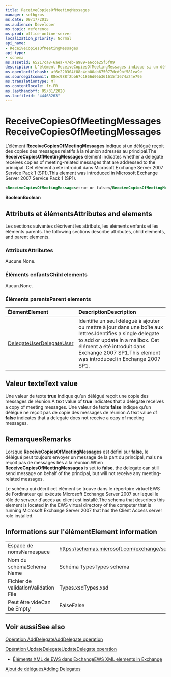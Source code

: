 ```yaml
---
title: ReceiveCopiesOfMeetingMessages
manager: sethgros
ms.date: 09/17/2015
ms.audience: Developer
ms.topic: reference
ms.prod: office-online-server
localization_priority: Normal
api_name:
- ReceiveCopiesOfMeetingMessages
api_type:
- schema
ms.assetid: 65217ca8-6aea-47eb-a989-e6cce25f5f09
description: L’élément ReceiveCopiesOfMeetingMessages indique si un délégué reçoit des copies des messages relatifs à la réunion adressés au principal. Cet élément a été introduit dans Microsoft Exchange Server 2007 Service Pack 1 (SP1).
ms.openlocfilehash: af6e220304f88c4db00ab675077dcd9bf581ea9e
ms.sourcegitcommit: 88ec988f2bb67c1866d06b361615f3674a24e795
ms.translationtype: MT
ms.contentlocale: fr-FR
ms.lasthandoff: 05/31/2020
ms.locfileid: "44468263"
---
```

# <a name="receivecopiesofmeetingmessages"></a><span data-ttu-id="88b51-104">ReceiveCopiesOfMeetingMessages</span><span class="sxs-lookup"><span data-stu-id="88b51-104">ReceiveCopiesOfMeetingMessages</span></span>

<span data-ttu-id="88b51-105">L’élément **ReceiveCopiesOfMeetingMessages** indique si un délégué reçoit des copies des messages relatifs à la réunion adressés au principal.</span><span class="sxs-lookup"><span data-stu-id="88b51-105">The **ReceiveCopiesOfMeetingMessages** element indicates whether a delegate receives copies of meeting-related messages that are addressed to the principal.</span></span> <span data-ttu-id="88b51-106">Cet élément a été introduit dans Microsoft Exchange Server 2007 Service Pack 1 (SP1).</span><span class="sxs-lookup"><span data-stu-id="88b51-106">This element was introduced in Microsoft Exchange Server 2007 Service Pack 1 (SP1).</span></span> 
  
```xml
<ReceiveCopiesOfMeetingMessages>true or false</ReceiveCopiesOfMeetingMessages>
```

 <span data-ttu-id="88b51-107">**Boolean**</span><span class="sxs-lookup"><span data-stu-id="88b51-107">**Boolean**</span></span>
## <a name="attributes-and-elements"></a><span data-ttu-id="88b51-108">Attributs et éléments</span><span class="sxs-lookup"><span data-stu-id="88b51-108">Attributes and elements</span></span>

<span data-ttu-id="88b51-109">Les sections suivantes décrivent les attributs, les éléments enfants et les éléments parents.</span><span class="sxs-lookup"><span data-stu-id="88b51-109">The following sections describe attributes, child elements, and parent elements.</span></span>
  
### <a name="attributes"></a><span data-ttu-id="88b51-110">Attributs</span><span class="sxs-lookup"><span data-stu-id="88b51-110">Attributes</span></span>

<span data-ttu-id="88b51-111">Aucune.</span><span class="sxs-lookup"><span data-stu-id="88b51-111">None.</span></span>
  
### <a name="child-elements"></a><span data-ttu-id="88b51-112">Éléments enfants</span><span class="sxs-lookup"><span data-stu-id="88b51-112">Child elements</span></span>

<span data-ttu-id="88b51-113">Aucun.</span><span class="sxs-lookup"><span data-stu-id="88b51-113">None.</span></span>
  
### <a name="parent-elements"></a><span data-ttu-id="88b51-114">Éléments parents</span><span class="sxs-lookup"><span data-stu-id="88b51-114">Parent elements</span></span>

|<span data-ttu-id="88b51-115">**Élément**</span><span class="sxs-lookup"><span data-stu-id="88b51-115">**Element**</span></span>|<span data-ttu-id="88b51-116">**Description**</span><span class="sxs-lookup"><span data-stu-id="88b51-116">**Description**</span></span>|
|:-----|:-----|
|[<span data-ttu-id="88b51-117">DelegateUser</span><span class="sxs-lookup"><span data-stu-id="88b51-117">DelegateUser</span></span>](delegateuser.md) <br/> |<span data-ttu-id="88b51-118">Identifie un seul délégué à ajouter ou mettre à jour dans une boîte aux lettres.</span><span class="sxs-lookup"><span data-stu-id="88b51-118">Identifies a single delegate to add or update in a mailbox.</span></span> <span data-ttu-id="88b51-119">Cet élément a été introduit dans Exchange 2007 SP1.</span><span class="sxs-lookup"><span data-stu-id="88b51-119">This element was introduced in Exchange 2007 SP1.</span></span>  <br/> |
   
## <a name="text-value"></a><span data-ttu-id="88b51-120">Valeur texte</span><span class="sxs-lookup"><span data-stu-id="88b51-120">Text value</span></span>

<span data-ttu-id="88b51-121">Une valeur de texte **true** indique qu’un délégué reçoit une copie des messages de réunion.</span><span class="sxs-lookup"><span data-stu-id="88b51-121">A text value of **true** indicates that a delegate receives a copy of meeting messages.</span></span> <span data-ttu-id="88b51-122">Une valeur de texte **false** indique qu’un délégué ne reçoit pas de copie des messages de réunion.</span><span class="sxs-lookup"><span data-stu-id="88b51-122">A text value of **false** indicates that a delegate does not receive a copy of meeting messages.</span></span> 
  
## <a name="remarks"></a><span data-ttu-id="88b51-123">Remarques</span><span class="sxs-lookup"><span data-stu-id="88b51-123">Remarks</span></span>

<span data-ttu-id="88b51-124">Lorsque **ReceiveCopiesOfMeetingMessages** est défini sur **false**, le délégué peut toujours envoyer un message de la part du principal, mais ne reçoit pas de messages liés à la réunion.</span><span class="sxs-lookup"><span data-stu-id="88b51-124">When **ReceiveCopiesOfMeetingMessages** is set to **false**, the delegate can still send message on behalf of the principal, but will not receive any meeting-related messages.</span></span>
  
<span data-ttu-id="88b51-125">Le schéma qui décrit cet élément se trouve dans le répertoire virtuel EWS de l'ordinateur qui exécute Microsoft Exchange Server 2007 sur lequel le rôle de serveur d'accès au client est installé.</span><span class="sxs-lookup"><span data-stu-id="88b51-125">The schema that describes this element is located in the EWS virtual directory of the computer that is running Microsoft Exchange Server 2007 that has the Client Access server role installed.</span></span>
  
## <a name="element-information"></a><span data-ttu-id="88b51-126">Informations sur l'élément</span><span class="sxs-lookup"><span data-stu-id="88b51-126">Element information</span></span>

|||
|:-----|:-----|
|<span data-ttu-id="88b51-127">Espace de noms</span><span class="sxs-lookup"><span data-stu-id="88b51-127">Namespace</span></span>  <br/> |https://schemas.microsoft.com/exchange/services/2006/types  <br/> |
|<span data-ttu-id="88b51-128">Nom du schéma</span><span class="sxs-lookup"><span data-stu-id="88b51-128">Schema Name</span></span>  <br/> |<span data-ttu-id="88b51-129">Schéma Types</span><span class="sxs-lookup"><span data-stu-id="88b51-129">Types schema</span></span>  <br/> |
|<span data-ttu-id="88b51-130">Fichier de validation</span><span class="sxs-lookup"><span data-stu-id="88b51-130">Validation File</span></span>  <br/> |<span data-ttu-id="88b51-131">Types.xsd</span><span class="sxs-lookup"><span data-stu-id="88b51-131">Types.xsd</span></span>  <br/> |
|<span data-ttu-id="88b51-132">Peut être vide</span><span class="sxs-lookup"><span data-stu-id="88b51-132">Can be Empty</span></span>  <br/> |<span data-ttu-id="88b51-133">False</span><span class="sxs-lookup"><span data-stu-id="88b51-133">False</span></span>  <br/> |
   
## <a name="see-also"></a><span data-ttu-id="88b51-134">Voir aussi</span><span class="sxs-lookup"><span data-stu-id="88b51-134">See also</span></span>



[<span data-ttu-id="88b51-135">Opération AddDelegate</span><span class="sxs-lookup"><span data-stu-id="88b51-135">AddDelegate operation</span></span>](adddelegate-operation.md)
  
[<span data-ttu-id="88b51-136">Opération UpdateDelegate</span><span class="sxs-lookup"><span data-stu-id="88b51-136">UpdateDelegate operation</span></span>](updatedelegate-operation.md)


- [<span data-ttu-id="88b51-137">Éléments XML de EWS dans Exchange</span><span class="sxs-lookup"><span data-stu-id="88b51-137">EWS XML elements in Exchange</span></span>](ews-xml-elements-in-exchange.md)


[<span data-ttu-id="88b51-138">Ajout de délégués</span><span class="sxs-lookup"><span data-stu-id="88b51-138">Adding Delegates</span></span>](https://msdn.microsoft.com/library/3a744150-66a3-4a13-9433-793603ba5038%28Office.15%29.aspx)

